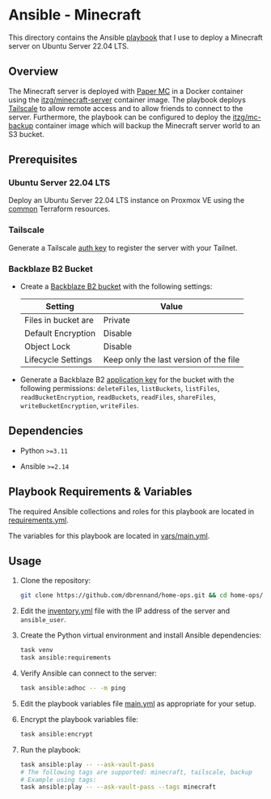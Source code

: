 # Ansible - Minecraft

This directory contains the Ansible [playbook](playbook.yml) that I use to deploy a Minecraft server on Ubuntu Server 22.04 LTS.

## Overview

The Minecraft server is deployed with [Paper MC](https://papermc.io/) in a Docker container using the [itzg/minecraft-server](https://github.com/itzg/docker-minecraft-server) container image. The playbook deploys [Tailscale](https://tailscale.com/) to allow remote access and to allow friends to connect to the server. Furthermore, the playbook can be configured to deploy the [itzg/mc-backup](https://github.com/itzg/docker-mc-backup) container image which will backup the Minecraft server world to an S3 bucket.

## Prerequisites

### Ubuntu Server 22.04 LTS

Deploy an Ubuntu Server 22.04 LTS instance on Proxmox VE using the [common](../../terraform/common/) Terraform resources.

### Tailscale

Generate a Tailscale [auth key](https://login.tailscale.com/admin/settings/keys) to register the server with your Tailnet.

### Backblaze B2 Bucket

- Create a [Backblaze B2 bucket](https://help.backblaze.com/hc/en-us/articles/1260803542610-Creating-a-B2-Bucket-using-the-Web-UI) with the following settings:

  | Setting             | Value                                  |
  | ------------------- | -------------------------------------- |
  | Files in bucket are | Private                                |
  | Default Encryption  | Disable                                |
  | Object Lock         | Disable                                |
  | Lifecycle Settings  | Keep only the last version of the file |

- Generate a Backblaze B2 [application key](https://secure.backblaze.com/app_keys.htm) for the bucket with the following permissions: `deleteFiles`, `listBuckets`, `listFiles`, `readBucketEncryption`, `readBuckets`, `readFiles`, `shareFiles`, `writeBucketEncryption`, `writeFiles`.

## Dependencies

- Python `>=3.11`

- Ansible `>=2.14`

## Playbook Requirements & Variables

The required Ansible collections and roles for this playbook are located in [requirements.yml](requirements.yml).

The variables for this playbook are located in [vars/main.yml](vars/main.yml).

## Usage

1. Clone the repository:

    ```bash
    git clone https://github.com/dbrennand/home-ops.git && cd home-ops/ansible/minecraft
    ```

2. Edit the [inventory.yml](inventory.yml) file with the IP address of the server and `ansible_user`.

3. Create the Python virtual environment and install Ansible dependencies:

    ```bash
    task venv
    task ansible:requirements
    ```

4. Verify Ansible can connect to the server:

    ```bash
    task ansible:adhoc -- -m ping
    ```

5. Edit the playbook variables file [main.yml](vars/main.yml) as appropriate for your setup.

6. Encrypt the playbook variables file:

    ```bash
    task ansible:encrypt
    ```

7. Run the playbook:

    ```bash
    task ansible:play -- --ask-vault-pass
    # The following tags are supported: minecraft, tailscale, backup
    # Example using tags:
    task ansible:play -- --ask-vault-pass --tags minecraft
    ```
